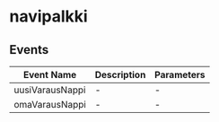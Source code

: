 # navipalkki

## Events

<!-- @vuese:navipalkki:events:start -->
|Event Name|Description|Parameters|
|---|---|---|
|uusiVarausNappi|-|-|
|omaVarausNappi|-|-|

<!-- @vuese:navipalkki:events:end -->


